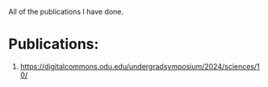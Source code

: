 All of the publications I have done.

# Publications:
1. https://digitalcommons.odu.edu/undergradsymposium/2024/sciences/10/
